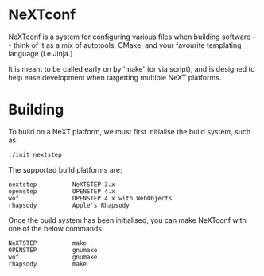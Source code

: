 # NeXTconf

NeXTconf is a system for configuring various files when building
software -- think of it as a mix of autotools, CMake, and your
favourite templating language (i.e Jinja.)

It is meant to be called early on by 'make' (or via script), and is
designed to help ease development when targetting multiple NeXT
platforms.


# Building

To build on a NeXT platform, we must first initialise the build
system, such as:

```sh
./init nextstep
```

The supported build platforms are:

    nextstep          NeXTSTEP 3.x
    openstep          OPENSTEP 4.x
    wof               OPENSTEP 4.x with WebObjects
    rhapsody          Apple's Rhapsody

Once the build system has been initialised, you can make NeXTconf with
one of the below commands:

    NeXTSTEP          make
    OPENSTEP          gnumake
    wof               gnumake
    rhapsody          make


  
